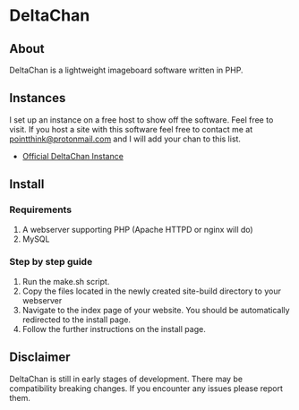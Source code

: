 # DeltaChan
## About
DeltaChan is a lightweight imageboard software written in PHP.

## Instances
I set up an instance on a free host to show off the software. Feel free to visit. If you host a site with this software feel free to contact me at pointthink@protonmail.com and I will add your chan to this list.
- [Official DeltaChan Instance](http://deltachan.atwebpages.com)

## Install
### Requirements
1. A webserver supporting PHP (Apache HTTPD or nginx will do)
2. MySQL

### Step by step guide
1. Run the make.sh script.
2. Copy the files located in the newly created site-build directory to your webserver
3. Navigate to the index page of your website. You should be automatically redirected to the install page.
4. Follow the further instructions on the install page.

## Disclaimer
DeltaChan is still in early stages of development. There may be compatibility breaking changes. If you encounter any issues please report them.
